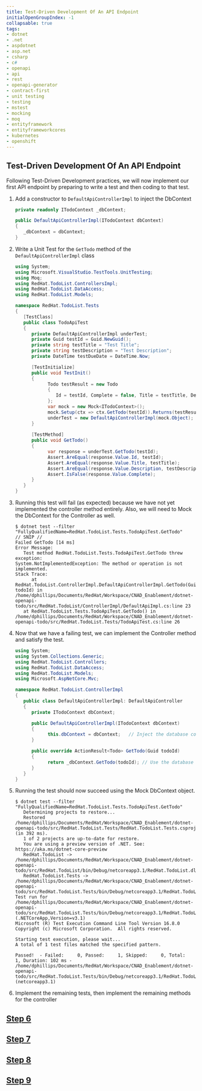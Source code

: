 ```yaml
---
title: Test-Driven Development Of An API Endpoint
initialOpenGroupIndex: -1
collapsable: true
tags:
- dotnet
- .net
- aspdotnet
- asp.net
- csharp
- c#
- openapi
- api
- rest
- openapi-generator
- contract-first
- unit testing
- testing
- mstest
- mocking
- moq
- entityframework
- entityframeworkcores
- kubernetes
- openshift
---
```


## Test-Driven Development Of An API Endpoint

Following Test-Driven Development practices, we will now implement our first API endpoint by preparing to write a test and then coding to that test.

1. Add a constructor to `DefaultApiControllerImpl` to inject the DbContext
   ```csharp
   private readonly ITodoContext _dbContext;

   public DefaultApiControllerImpl(ITodoContext dbContext)
   {
      _dbContext = dbContext;
   }
   ```
1. Write a Unit Test for the `GetTodo` method of the `DefaultApiControllerImpl` class
   ```csharp
   using System;
   using Microsoft.VisualStudio.TestTools.UnitTesting;
   using Moq;
   using RedHat.TodoList.ControllersImpl;
   using RedHat.TodoList.DataAccess;
   using RedHat.TodoList.Models;

   namespace RedHat.TodoList.Tests
   {
      [TestClass]
      public class TodoApiTest
      {
         private DefaultApiControllerImpl underTest;
         private Guid testId = Guid.NewGuid();
         private string testTitle = "Test Title";
         private string testDescription = "Test Description";
         private DateTime testDueDate = DateTime.Now;

         [TestInitialize]
         public void TestInit()
         {
               Todo testResult = new Todo
               {
                  Id = testId, Complete = false, Title = testTitle, Description = testDescription, DueDate = testDueDate
               };
               var mock = new Mock<ITodoContext>();
               mock.Setup(ctx => ctx.GetTodo(testId)).Returns(testResult);
               underTest = new DefaultApiControllerImpl(mock.Object);
         }
         
         [TestMethod]
         public void GetTodo()
         {
               var response = underTest.GetTodo(testId);
               Assert.AreEqual(response.Value.Id, testId);
               Assert.AreEqual(response.Value.Title, testTitle);
               Assert.AreEqual(response.Value.Description, testDescription);
               Assert.IsFalse(response.Value.Complete);
         }
      }
   }
   ```
1. Running this test will fail (as expected) because we have not yet implemented the controller method entirely. Also, we will need to Mock the DbContext for the Controller as well.
   ```
   $ dotnet test --filter "FullyQualifiedName=RedHat.TodoList.Tests.TodoApiTest.GetTodo"
   // SNIP //
   Failed GetTodo [14 ms]
   Error Message:
      Test method RedHat.TodoList.Tests.TodoApiTest.GetTodo threw exception: 
   System.NotImplementedException: The method or operation is not implemented.
   Stack Trace:
         at RedHat.TodoList.ControllerImpl.DefaultApiControllerImpl.GetTodo(Guid todoId) in /home/dphillips/Documents/RedHat/Workspace/CNAD_Enablement/dotnet-openapi-todo/src/RedHat.TodoList/ControllerImpl/DefaultApiImpl.cs:line 23
      at RedHat.TodoList.Tests.TodoApiTest.GetTodo() in /home/dphillips/Documents/RedHat/Workspace/CNAD_Enablement/dotnet-openapi-todo/src/RedHat.TodoList.Tests/TodoApiTest.cs:line 26
   ```
1. Now that we have a failing test, we can implement the Controller method and satisfy the test.
   ```csharp
   using System;
   using System.Collections.Generic;
   using RedHat.TodoList.Controllers;
   using RedHat.TodoList.DataAccess;
   using RedHat.TodoList.Models;
   using Microsoft.AspNetCore.Mvc;

   namespace RedHat.TodoList.ControllerImpl
   {
      public class DefaultApiControllerImpl: DefaultApiController
      {
         private ITodoContext dbContext;

         public DefaultApiControllerImpl(ITodoContext dbContext)
         {
               this.dbContext = dbContext;   // Inject the database context
         }

         public override ActionResult<Todo> GetTodo(Guid todoId)
         {
               return _dbContext.GetTodo(todoId); // Use the database context to implement the method
         }
      }
   }
   ```
1. Running the test should now succeed using the Mock DbContext object.
   ```
   $ dotnet test --filter "FullyQualifiedName=RedHat.TodoList.Tests.TodoApiTest.GetTodo"
      Determining projects to restore...
      Restored /home/dphillips/Documents/RedHat/Workspace/CNAD_Enablement/dotnet-openapi-todo/src/RedHat.TodoList.Tests/RedHat.TodoList.Tests.csproj (in 392 ms).
      1 of 2 projects are up-to-date for restore.
      You are using a preview version of .NET. See: https://aka.ms/dotnet-core-preview
      RedHat.TodoList -> /home/dphillips/Documents/RedHat/Workspace/CNAD_Enablement/dotnet-openapi-todo/src/RedHat.TodoList/bin/Debug/netcoreapp3.1/RedHat.TodoList.dll
      RedHat.TodoList.Tests -> /home/dphillips/Documents/RedHat/Workspace/CNAD_Enablement/dotnet-openapi-todo/src/RedHat.TodoList.Tests/bin/Debug/netcoreapp3.1/RedHat.TodoList.Tests.dll
   Test run for /home/dphillips/Documents/RedHat/Workspace/CNAD_Enablement/dotnet-openapi-todo/src/RedHat.TodoList.Tests/bin/Debug/netcoreapp3.1/RedHat.TodoList.Tests.dll (.NETCoreApp,Version=v3.1)
   Microsoft (R) Test Execution Command Line Tool Version 16.8.0
   Copyright (c) Microsoft Corporation.  All rights reserved.

   Starting test execution, please wait...
   A total of 1 test files matched the specified pattern.

   Passed!  - Failed:     0, Passed:     1, Skipped:     0, Total:     1, Duration: 102 ms - /home/dphillips/Documents/RedHat/Workspace/CNAD_Enablement/dotnet-openapi-todo/src/RedHat.TodoList.Tests/bin/Debug/netcoreapp3.1/RedHat.TodoList.Tests.dll (netcoreapp3.1)
   ```
1. Implement the remaining tests, then implement the remaining methods for the controller

## [Step 6](/tracks/runtimes/dotnet/json-logging.html)
## [Step 7](/tracks/runtimes/dotnet/distributed-tracing.html)
## [Step 8](/tracks/runtimes/dotnet/configuration.html)
## [Step 9](/tracks/runtimes/dotnet/helm-deployment.html)